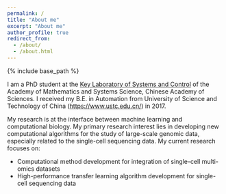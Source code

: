 ```yaml
---
permalink: /
title: "About me"
excerpt: "About me"
author_profile: true
redirect_from: 
  - /about/
  - /about.html
---
```


{% include base_path %}

I am a PhD student at the [Key Laboratory of Systems and Control](http://lsc.amss.cas.cn) of the Academy of Mathematics and Systems Science, Chinese Academy of Sciences. I received my B.E. in Automation from University of Science and Technology of China (https://www.ustc.edu.cn/) in 2017.

My research is at the interface between machine learning and computational biology. My primary research interest lies in developing new computational algorithms for the study of large-scale genomic data, especially related to the single-cell sequencing data. My current research focuses on:
* Computational method development for integration of single-cell multi-omics datasets
* High-performance transfer learning algorithm development for single-cell sequencing data

